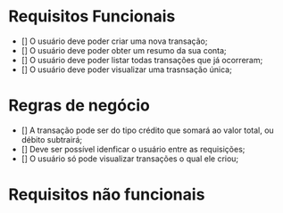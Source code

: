 # Requisitos Funcionais

  - [] O usuário deve poder criar uma nova transação;
  - [] O usuário deve poder obter um resumo da sua conta;
  - [] O usuário deve poder listar todas transações que já ocorreram;
  - [] O usuário deve poder visualizar uma trasnsação única;

# Regras de negócio

  - [] A transação pode ser do tipo crédito que somará ao valor total, ou débito subtrairá;
  - [] Deve ser possível idenficar o usuário entre as requisições;
  - [] O usuário só pode visualizar transações o qual ele criou;

# Requisitos não funcionais
